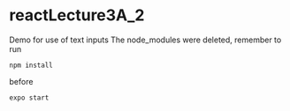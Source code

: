 # reactLecture3A_2
Demo for use of text inputs
The node_modules were deleted, remember to run
<pre><code>npm install
</code></pre>
before
<pre><code>expo start
</code></pre>

